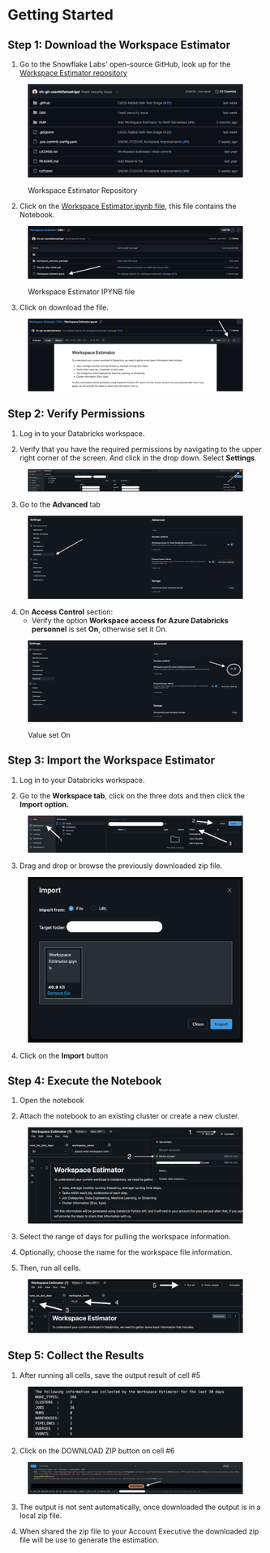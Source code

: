 # Getting Started

## Step 1: Download the Workspace Estimator

1. Go to the Snowflake Labs' open-source GitHub, look up for the [Workspace Estimator repository](https://github.com/Snowflake-Labs/Workspace-Estimator/tree/main)

<figure><img src="./doc-images/repository.png" alt=""><figcaption><p>Workspace Estimator Repository</p></figcaption></figure>

2. Click on the [Workspace Estimator.ipynb file](https://github.com/Snowflake-Labs/Workspace-Estimator/blob/main/DBX/Workspace%20Estimator.ipynb), this file contains the Notebook.

<figure><img src="./doc-images/notebook.png" alt=""><figcaption><p>Workspace Estimator IPYNB file</p></figcaption></figure>

3. Click on download the file.

<figure><img src="./doc-images/notebook_download.png" alt=""><figcaption></figcaption></figure>

## Step 2: Verify Permissions

1. Log in to your Databricks workspace.

2. Verify that you have the required permissions by navigating to the upper right corner of
the screen. And click in the drop down. Select **Settings**.

<figure><img src="./doc-images/settings.png" alt=""><figcaption></figcaption></figure>

3. Go to the **Advanced** tab

<figure><img src="./doc-images/settings_advance_tab.png" alt=""><figcaption></figcaption></figure>

4. On **Access Control** section:
   - Verify the option **Workspace access for Azure Databricks personnel** is set **On**, otherwise set it On.

<figure><img src="./doc-images/settings_access_control.png" alt=""><figcaption><p>Value set On</p></figcaption></figure>

## Step 3: Import the Workspace Estimator

1. Log in to your Databricks workspace.

2. Go to the **Workspace tab**, click on the three dots and then click the **Import option.**

<figure><img src="./doc-images/import_process.png" alt=""><figcaption></figcaption></figure>

3. Drag and drop or browse the previously downloaded zip file.

<figure><img src="./doc-images/import_notebook.png" alt=""><figcaption></figcaption></figure>

4. Click on the **Import** button

## Step 4: Execute the Notebook

1. Open the notebook

2. Attach the notebook to an existing cluster or create a new cluster.

<figure><img src="./doc-images/attach_cluster_to_notebook.png" alt=""><figcaption></figcaption></figure>

3. Select the range of days for pulling the workspace information.

4. Optionally, choose the name for the workspace file information.

5. Then, run all cells.

<figure><img src="./doc-images/notebook_run.png" alt=""><figcaption></figcaption></figure>

## Step 5: Collect the Results

1. After running all cells, save the output result of cell #5

<figure><img src="./doc-images/result_output.png" alt=""><figcaption></figcaption></figure>

2. Click on the DOWNLOAD ZIP button on cell #6

<figure><img src="./doc-images/download_estimation_zip_file.png" alt=""><figcaption></figcaption></figure>

3. The output is not sent automatically, once downloaded the output is in a local zip file.

4. When shared the zip file to your Account Executive the downloaded zip file will be use to generate the estimation.
